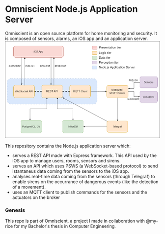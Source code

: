 # Omniscient Node.js Application Server
Omniscient is an open source platform for home monitoring and security. It is composed of sensors, alarms, an iOS app and an application server.
![Omniscient back-end architecture](/assets/images/back-end-architecture.png)

This repository contains the Node.js application server which:
- serves a REST API made with Express framework. This API used by the iOS app to manage users, rooms, sensors and sirens.
- serves an API which uses PSWS (a WebSocket-based protocol) to send istantaneus data coming from the sensors to the iOS app.
- analyses real-time data coming from the sensors (through Telegraf) to enable sirens on the occurrance of dangerous events (like the detection of a movement).
- uses an MQTT client to publish commands for the sensors and the actuators on the broker

### Genesis
This repo is part of Omniscient, a project I made in collaboration with @my-rice for my Bachelor's thesis in Computer Engineering.
